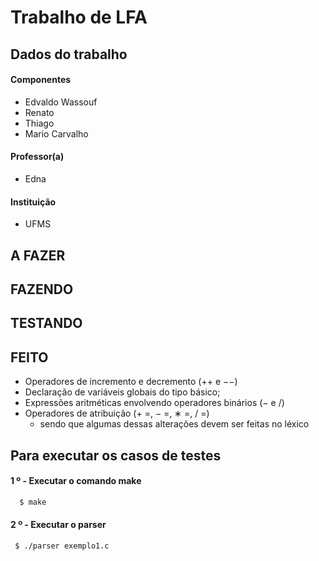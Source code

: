 # Trabalho de LFA

## Dados do trabalho
#### Componentes
 * Edvaldo Wassouf
 * Renato
 * Thiago
 * Mario Carvalho
#### Professor(a)
 * Edna
#### Instituição
 * UFMS


## A FAZER

## FAZENDO

## TESTANDO

## FEITO
 * Operadores de incremento e decremento (++ e −−)
 * Declaração de variáveis globais do tipo básico;
 * Expressões aritméticas envolvendo operadores binários (− e /)
 * Operadores de atribuição (+ =, − =, ∗ =, / =)
   * sendo que algumas dessas alterações devem ser feitas no léxico 
## Para executar os casos de testes

#### 1 º - Executar o comando make
```bash
  $ make
 ```

 #### 2 º - Executar o parser
 ```bash
  $ ./parser exemplo1.c
 ```